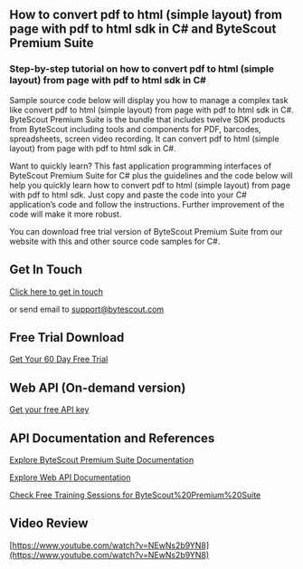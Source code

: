 ## How to convert pdf to html (simple layout) from page with pdf to html sdk in C# and ByteScout Premium Suite

### Step-by-step tutorial on how to convert pdf to html (simple layout) from page with pdf to html sdk in C#

Sample source code below will display you how to manage a complex task like convert pdf to html (simple layout) from page with pdf to html sdk in C#. ByteScout Premium Suite is the bundle that includes twelve SDK products from ByteScout including tools and components for PDF, barcodes, spreadsheets, screen video recording. It can convert pdf to html (simple layout) from page with pdf to html sdk in C#.

Want to quickly learn? This fast application programming interfaces of ByteScout Premium Suite for C# plus the guidelines and the code below will help you quickly learn how to convert pdf to html (simple layout) from page with pdf to html sdk. Just copy and paste the code into your C# application’s code and follow the instructions. Further improvement of the code will make it more robust.

You can download free trial version of ByteScout Premium Suite from our website with this and other source code samples for C#.

## Get In Touch

[Click here to get in touch](https://bytescout.zendesk.com/hc/en-us/requests/new?subject=ByteScout%20Premium%20Suite%20Question)

or send email to [support@bytescout.com](mailto:support@bytescout.com?subject=ByteScout%20Premium%20Suite%20Question) 

## Free Trial Download

[Get Your 60 Day Free Trial](https://bytescout.com/download/web-installer?utm_source=github-readme)

## Web API (On-demand version)

[Get your free API key](https://pdf.co/documentation/api?utm_source=github-readme)

## API Documentation and References

[Explore ByteScout Premium Suite Documentation](https://bytescout.com/documentation/index.html?utm_source=github-readme)

[Explore Web API Documentation](https://pdf.co/documentation/api?utm_source=github-readme)

[Check Free Training Sessions for ByteScout%20Premium%20Suite](https://academy.bytescout.com/)

## Video Review

[https://www.youtube.com/watch?v=NEwNs2b9YN8](https://www.youtube.com/watch?v=NEwNs2b9YN8)